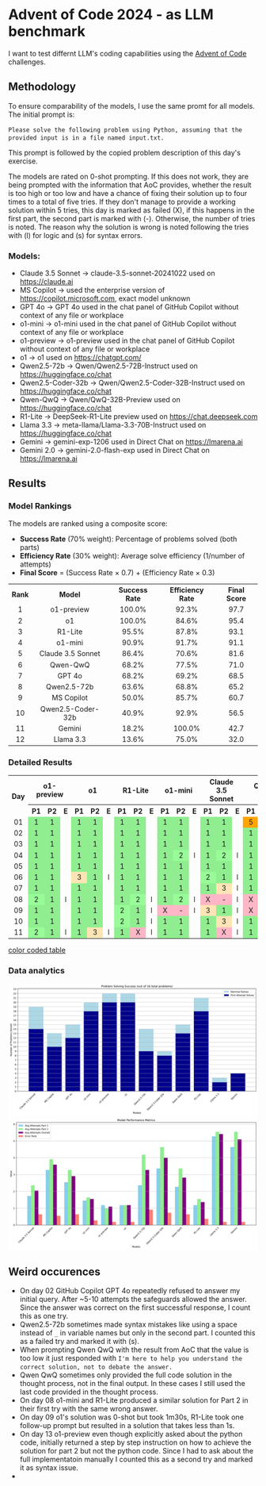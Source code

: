 # Advent of Code 2024 - as LLM benchmark

I want to test differnt LLM's coding capabilities using the [Advent of Code](https://adventofcode.com/) challenges.

## Methodology
To ensure comparability of the models, I use the same promt for all models. The initial prompt is:
```
Please solve the following problem using Python, assuming that the provided input is in a file named input.txt.
```
This prompt is followed by the copied problem description of this day's exercise.

The models are rated on 0-shot prompting. If this does not work, they are being prompted with the information that AoC provides, whether the result is too high or too low and have a chance of fixing their solution up to four times to a total of five tries. If they don't manage to provide a working solution within 5 tries, this day is marked as failed (X), if this happens in the first part, the second part is marked with (-). Otherwise, the number of tries is noted. The reason why the solution is wrong is noted following the tries with (l) for logic and (s) for syntax errors.

### Models:
* Claude 3.5 Sonnet -> claude-3.5-sonnet-20241022 used on https://claude.ai 
* MS Copilot -> used the enterprise version of https://copilot.microsoft.com, exact model unknown
* GPT 4o -> GPT 4o used in the chat panel of GitHub Copilot without context of any file or workplace
* o1-mini -> o1-mini used in the chat panel of GitHub Copilot without context of any file or workplace
* o1-preview -> o1-preview used in the chat panel of GitHub Copilot without context of any file or workplace
* o1 -> o1 used on https://chatgpt.com/
* Qwen2.5-72b -> Qwen/Qwen2.5-72B-Instruct used on https://huggingface.co/chat
* Qwen2.5-Coder-32b -> Qwen/Qwen2.5-Coder-32B-Instruct used on https://huggingface.co/chat
* Qwen-QwQ -> Qwen/QwQ-32B-Preview used on https://huggingface.co/chat
* R1-Lite -> DeepSeek-R1-Lite preview used on https://chat.deepseek.com
* Llama 3.3 -> meta-llama/Llama-3.3-70B-Instruct used on https://huggingface.co/chat
* Gemini -> gemini-exp-1206 used in Direct Chat on https://lmarena.ai
* Gemini 2.0 -> gemini-2.0-flash-exp used in Direct Chat on https://lmarena.ai

<!--

## Overview
| Day | Claude 3.5 | MS Copilot | GPT 4o  | o1-mini | o1-preview | o1      | Qwen2.5-72b | Qwen Coder | Qwen-QwQ  | R1-Lite | Llama 3.3 | Gemini  |
| --- | ---        | ---        | ---     | ---     | ---        | ---     | ---         | ---        | ---       | ---     | ---       | ---     |
| 01  | 1/1        | 1/1        | 1/1     | 1/1     | 1/1        | 1/1     | 1/2 (s)     | 1/1        | 5/1 (l)   | 1/1     |           |         |
| 02  | 1/1        | 1/1        | 1/1     | 1/1     | 1/1        | 1/1     | 1/2 (s)     | 1/1        | 1/1       | 1/1     |           |         |
| 03  | 1/1        | 1/1        | 1/4 (l) | 1/1     | 1/1        | 1/1     | 1/2 (l)     | 1/1        | 1/1       | 1/1     |           |         |
| 04  | 1/2 (l)    | 1/X (l)    | 1/X (l) | 1/2 (l) | 1/1        | 1/1     | 1/X (l)     | 1/X (l)    | 1/X (l,s) | 1/1     |           | 1/X (l) |
| 05  | 1/1        | 1/1        | 3/1 (l) | 1/1     | 1/1        | 1/1     | 1/1         | X/- (l)    | 1/1       | 1/1     |           |         |
| 06  | 2/1 (l)    | X/- (l)    | X/- (l) | 1/1     | 1/1        | 3/1 (l) | 1/X (l)     | 2/X (l)    | 1/X (l)   | 1/1     |           |         |
| 07  | 1/3 (l)    | X/- (l)    | 1/1     | 1/1     | 1/1        | 1/1     | X/- (l)     | X/- (l)    | 1/1       | 1/1     |           |         |
| 08  | X/- (l)    | X/- (l, s) | X/- (l) | 1/2 (l) | 2/1 (l)    | 1/1     | X/- (l)     | X/- (l)    | X/- (l,s) | 1/2 (l) |           |         |
| 09  | 3/1 (l)    | X/- (l)    | X/- (l) | X/- (l) | 1/1        | 1/1     | X/- (l)     | X/- (l)    | X/- (l)   | 2/1 (l) |           |         |
| 10  | 1/3 (l)    | 2/1 (l)    | 1/1     | 1/1     | 1/1        | 1/1     | 1/5 (l)     | X/- (l)    | 1/2 (l)   | 2/1 (l) | 3/1 (l)   | 1/1     |
| 11  | 1/X (l)    | 1/3 (l)    | 1/3 (l) | 1/1     | 2/1 (l)    | 1/3 (l) | 1/4 (l)     | 1/X (l)    | 1/X (l)   | 1/X (l) | 1/X (l)   | 1/X (l) |
| 13  | 1/4 (l)    | 1/X (l)    | 2/X (l) | 1/1     | 1/2 (s)    |         |             |            | 3/  (l)   | 2/1 (l) | 5/X (l)   |         |
| XX  |            |            |         |         |            |         |             |            |           |         |           |         |

-->

## Results
























### Model Rankings
The models are ranked using a composite score:
- **Success Rate** (70% weight): Percentage of problems solved (both parts)
- **Efficiency Rate** (30% weight): Average solve efficiency (1/number of attempts)
- **Final Score** = (Success Rate × 0.7) + (Efficiency Rate × 0.3)

<table>
    <tr>
        <th align="center">Rank</th>
        <th align="center">Model</th>
        <th align="center">Success Rate</th>
        <th align="center">Efficiency Rate</th>
        <th align="center">Final Score</th>
    </tr>
    <tr>
        <td align="center">1</td>
        <td align="center">o1-preview</td>
        <td align="center">100.0%</td>
        <td align="center">92.3%</td>
        <td align="center">97.7</td>
    </tr>
    <tr>
        <td align="center">2</td>
        <td align="center">o1</td>
        <td align="center">100.0%</td>
        <td align="center">84.6%</td>
        <td align="center">95.4</td>
    </tr>
    <tr>
        <td align="center">3</td>
        <td align="center">R1-Lite</td>
        <td align="center">95.5%</td>
        <td align="center">87.8%</td>
        <td align="center">93.1</td>
    </tr>
    <tr>
        <td align="center">4</td>
        <td align="center">o1-mini</td>
        <td align="center">90.9%</td>
        <td align="center">91.7%</td>
        <td align="center">91.1</td>
    </tr>
    <tr>
        <td align="center">5</td>
        <td align="center">Claude 3.5 Sonnet</td>
        <td align="center">86.4%</td>
        <td align="center">70.6%</td>
        <td align="center">81.6</td>
    </tr>
    <tr>
        <td align="center">6</td>
        <td align="center">Qwen-QwQ</td>
        <td align="center">68.2%</td>
        <td align="center">77.5%</td>
        <td align="center">71.0</td>
    </tr>
    <tr>
        <td align="center">7</td>
        <td align="center">GPT 4o</td>
        <td align="center">68.2%</td>
        <td align="center">69.2%</td>
        <td align="center">68.5</td>
    </tr>
    <tr>
        <td align="center">8</td>
        <td align="center">Qwen2.5-72b</td>
        <td align="center">63.6%</td>
        <td align="center">68.8%</td>
        <td align="center">65.2</td>
    </tr>
    <tr>
        <td align="center">9</td>
        <td align="center">MS Copilot</td>
        <td align="center">50.0%</td>
        <td align="center">85.7%</td>
        <td align="center">60.7</td>
    </tr>
    <tr>
        <td align="center">10</td>
        <td align="center">Qwen2.5-Coder-32b</td>
        <td align="center">40.9%</td>
        <td align="center">92.9%</td>
        <td align="center">56.5</td>
    </tr>
    <tr>
        <td align="center">11</td>
        <td align="center">Gemini</td>
        <td align="center">18.2%</td>
        <td align="center">100.0%</td>
        <td align="center">42.7</td>
    </tr>
    <tr>
        <td align="center">12</td>
        <td align="center">Llama 3.3</td>
        <td align="center">13.6%</td>
        <td align="center">75.0%</td>
        <td align="center">32.0</td>
    </tr>
</table>

### Detailed Results
<table>
    <tr>
        <th align="center" rowspan="2">Day</th>
        <th align="center" colspan="3">o1-preview</th>
        <th align="center" colspan="3">o1</th>
        <th align="center" colspan="3">R1-Lite</th>
        <th align="center" colspan="3">o1-mini</th>
        <th align="center" colspan="3">Claude 3.5 Sonnet</th>
        <th align="center" colspan="3">Qwen-QwQ</th>
        <th align="center" colspan="3">GPT 4o</th>
        <th align="center" colspan="3">Qwen2.5-72b</th>
        <th align="center" colspan="3">MS Copilot</th>
        <th align="center" colspan="3">Qwen2.5-Coder-32b</th>
        <th align="center" colspan="3">Gemini</th>
        <th align="center" colspan="3">Llama 3.3</th>
    </tr>
    <tr>
        <th align="center">P1</th><th align="center">P2</th><th align="center">E</th>
        <th align="center">P1</th><th align="center">P2</th><th align="center">E</th>
        <th align="center">P1</th><th align="center">P2</th><th align="center">E</th>
        <th align="center">P1</th><th align="center">P2</th><th align="center">E</th>
        <th align="center">P1</th><th align="center">P2</th><th align="center">E</th>
        <th align="center">P1</th><th align="center">P2</th><th align="center">E</th>
        <th align="center">P1</th><th align="center">P2</th><th align="center">E</th>
        <th align="center">P1</th><th align="center">P2</th><th align="center">E</th>
        <th align="center">P1</th><th align="center">P2</th><th align="center">E</th>
        <th align="center">P1</th><th align="center">P2</th><th align="center">E</th>
        <th align="center">P1</th><th align="center">P2</th><th align="center">E</th>
        <th align="center">P1</th><th align="center">P2</th><th align="center">E</th>
    </tr>
    <tr>
        <td align="center">01</td>
        <td align="center" bgcolor="#90EE90">1</td>
        <td align="center" bgcolor="#90EE90">1</td>
        <td align="center"></td>
        <td align="center" bgcolor="#90EE90">1</td>
        <td align="center" bgcolor="#90EE90">1</td>
        <td align="center"></td>
        <td align="center" bgcolor="#90EE90">1</td>
        <td align="center" bgcolor="#90EE90">1</td>
        <td align="center"></td>
        <td align="center" bgcolor="#90EE90">1</td>
        <td align="center" bgcolor="#90EE90">1</td>
        <td align="center"></td>
        <td align="center" bgcolor="#90EE90">1</td>
        <td align="center" bgcolor="#90EE90">1</td>
        <td align="center"></td>
        <td align="center" bgcolor="#FFA500">5</td>
        <td align="center" bgcolor="#90EE90">1</td>
        <td align="center">l</td>
        <td align="center" bgcolor="#90EE90">1</td>
        <td align="center" bgcolor="#90EE90">1</td>
        <td align="center"></td>
        <td align="center" bgcolor="#90EE90">1</td>
        <td align="center" bgcolor="#98FB98">2</td>
        <td align="center">s</td>
        <td align="center" bgcolor="#90EE90">1</td>
        <td align="center" bgcolor="#90EE90">1</td>
        <td align="center"></td>
        <td align="center" bgcolor="#90EE90">1</td>
        <td align="center" bgcolor="#90EE90">1</td>
        <td align="center"></td>
        <td align="center" bgcolor="#FFFFFF"></td>
        <td align="center" bgcolor="#FFFFFF"></td>
        <td align="center"></td>
        <td align="center" bgcolor="#FFFFFF"></td>
        <td align="center" bgcolor="#FFFFFF"></td>
        <td align="center"></td>
    </tr>
    <tr>
        <td align="center">02</td>
        <td align="center" bgcolor="#90EE90">1</td>
        <td align="center" bgcolor="#90EE90">1</td>
        <td align="center"></td>
        <td align="center" bgcolor="#90EE90">1</td>
        <td align="center" bgcolor="#90EE90">1</td>
        <td align="center"></td>
        <td align="center" bgcolor="#90EE90">1</td>
        <td align="center" bgcolor="#90EE90">1</td>
        <td align="center"></td>
        <td align="center" bgcolor="#90EE90">1</td>
        <td align="center" bgcolor="#90EE90">1</td>
        <td align="center"></td>
        <td align="center" bgcolor="#90EE90">1</td>
        <td align="center" bgcolor="#90EE90">1</td>
        <td align="center"></td>
        <td align="center" bgcolor="#90EE90">1</td>
        <td align="center" bgcolor="#90EE90">1</td>
        <td align="center"></td>
        <td align="center" bgcolor="#90EE90">1</td>
        <td align="center" bgcolor="#90EE90">1</td>
        <td align="center"></td>
        <td align="center" bgcolor="#90EE90">1</td>
        <td align="center" bgcolor="#98FB98">2</td>
        <td align="center">s</td>
        <td align="center" bgcolor="#90EE90">1</td>
        <td align="center" bgcolor="#90EE90">1</td>
        <td align="center"></td>
        <td align="center" bgcolor="#90EE90">1</td>
        <td align="center" bgcolor="#90EE90">1</td>
        <td align="center"></td>
        <td align="center" bgcolor="#FFFFFF"></td>
        <td align="center" bgcolor="#FFFFFF"></td>
        <td align="center"></td>
        <td align="center" bgcolor="#FFFFFF"></td>
        <td align="center" bgcolor="#FFFFFF"></td>
        <td align="center"></td>
    </tr>
    <tr>
        <td align="center">03</td>
        <td align="center" bgcolor="#90EE90">1</td>
        <td align="center" bgcolor="#90EE90">1</td>
        <td align="center"></td>
        <td align="center" bgcolor="#90EE90">1</td>
        <td align="center" bgcolor="#90EE90">1</td>
        <td align="center"></td>
        <td align="center" bgcolor="#90EE90">1</td>
        <td align="center" bgcolor="#90EE90">1</td>
        <td align="center"></td>
        <td align="center" bgcolor="#90EE90">1</td>
        <td align="center" bgcolor="#90EE90">1</td>
        <td align="center"></td>
        <td align="center" bgcolor="#90EE90">1</td>
        <td align="center" bgcolor="#90EE90">1</td>
        <td align="center"></td>
        <td align="center" bgcolor="#90EE90">1</td>
        <td align="center" bgcolor="#90EE90">1</td>
        <td align="center"></td>
        <td align="center" bgcolor="#90EE90">1</td>
        <td align="center" bgcolor="#FFA07A">4</td>
        <td align="center">l</td>
        <td align="center" bgcolor="#90EE90">1</td>
        <td align="center" bgcolor="#98FB98">2</td>
        <td align="center">l</td>
        <td align="center" bgcolor="#90EE90">1</td>
        <td align="center" bgcolor="#90EE90">1</td>
        <td align="center"></td>
        <td align="center" bgcolor="#90EE90">1</td>
        <td align="center" bgcolor="#90EE90">1</td>
        <td align="center"></td>
        <td align="center" bgcolor="#FFFFFF"></td>
        <td align="center" bgcolor="#FFFFFF"></td>
        <td align="center"></td>
        <td align="center" bgcolor="#FFFFFF"></td>
        <td align="center" bgcolor="#FFFFFF"></td>
        <td align="center"></td>
    </tr>
    <tr>
        <td align="center">04</td>
        <td align="center" bgcolor="#90EE90">1</td>
        <td align="center" bgcolor="#90EE90">1</td>
        <td align="center"></td>
        <td align="center" bgcolor="#90EE90">1</td>
        <td align="center" bgcolor="#90EE90">1</td>
        <td align="center"></td>
        <td align="center" bgcolor="#90EE90">1</td>
        <td align="center" bgcolor="#90EE90">1</td>
        <td align="center"></td>
        <td align="center" bgcolor="#90EE90">1</td>
        <td align="center" bgcolor="#98FB98">2</td>
        <td align="center">l</td>
        <td align="center" bgcolor="#90EE90">1</td>
        <td align="center" bgcolor="#98FB98">2</td>
        <td align="center">l</td>
        <td align="center" bgcolor="#90EE90">1</td>
        <td align="center" bgcolor="#FFB6C6">X</td>
        <td align="center">l,s</td>
        <td align="center" bgcolor="#90EE90">1</td>
        <td align="center" bgcolor="#FFB6C6">X</td>
        <td align="center">l</td>
        <td align="center" bgcolor="#90EE90">1</td>
        <td align="center" bgcolor="#FFB6C6">X</td>
        <td align="center">l</td>
        <td align="center" bgcolor="#90EE90">1</td>
        <td align="center" bgcolor="#FFB6C6">X</td>
        <td align="center">l</td>
        <td align="center" bgcolor="#90EE90">1</td>
        <td align="center" bgcolor="#FFB6C6">X</td>
        <td align="center">l</td>
        <td align="center" bgcolor="#90EE90">1</td>
        <td align="center" bgcolor="#FFB6C6">X</td>
        <td align="center">l</td>
        <td align="center" bgcolor="#FFFFFF"></td>
        <td align="center" bgcolor="#FFFFFF"></td>
        <td align="center"></td>
    </tr>
    <tr>
        <td align="center">05</td>
        <td align="center" bgcolor="#90EE90">1</td>
        <td align="center" bgcolor="#90EE90">1</td>
        <td align="center"></td>
        <td align="center" bgcolor="#90EE90">1</td>
        <td align="center" bgcolor="#90EE90">1</td>
        <td align="center"></td>
        <td align="center" bgcolor="#90EE90">1</td>
        <td align="center" bgcolor="#90EE90">1</td>
        <td align="center"></td>
        <td align="center" bgcolor="#90EE90">1</td>
        <td align="center" bgcolor="#90EE90">1</td>
        <td align="center"></td>
        <td align="center" bgcolor="#90EE90">1</td>
        <td align="center" bgcolor="#90EE90">1</td>
        <td align="center"></td>
        <td align="center" bgcolor="#90EE90">1</td>
        <td align="center" bgcolor="#90EE90">1</td>
        <td align="center"></td>
        <td align="center" bgcolor="#FFE4B5">3</td>
        <td align="center" bgcolor="#90EE90">1</td>
        <td align="center">l</td>
        <td align="center" bgcolor="#90EE90">1</td>
        <td align="center" bgcolor="#90EE90">1</td>
        <td align="center"></td>
        <td align="center" bgcolor="#90EE90">1</td>
        <td align="center" bgcolor="#90EE90">1</td>
        <td align="center"></td>
        <td align="center" bgcolor="#FFB6C6">X</td>
        <td align="center" bgcolor="#FFB6C6">-</td>
        <td align="center">l</td>
        <td align="center" bgcolor="#FFFFFF"></td>
        <td align="center" bgcolor="#FFFFFF"></td>
        <td align="center"></td>
        <td align="center" bgcolor="#FFFFFF"></td>
        <td align="center" bgcolor="#FFFFFF"></td>
        <td align="center"></td>
    </tr>
    <tr>
        <td align="center">06</td>
        <td align="center" bgcolor="#90EE90">1</td>
        <td align="center" bgcolor="#90EE90">1</td>
        <td align="center"></td>
        <td align="center" bgcolor="#FFE4B5">3</td>
        <td align="center" bgcolor="#90EE90">1</td>
        <td align="center">l</td>
        <td align="center" bgcolor="#90EE90">1</td>
        <td align="center" bgcolor="#90EE90">1</td>
        <td align="center"></td>
        <td align="center" bgcolor="#90EE90">1</td>
        <td align="center" bgcolor="#90EE90">1</td>
        <td align="center"></td>
        <td align="center" bgcolor="#98FB98">2</td>
        <td align="center" bgcolor="#90EE90">1</td>
        <td align="center">l</td>
        <td align="center" bgcolor="#90EE90">1</td>
        <td align="center" bgcolor="#FFB6C6">X</td>
        <td align="center">l</td>
        <td align="center" bgcolor="#FFB6C6">X</td>
        <td align="center" bgcolor="#FFB6C6">-</td>
        <td align="center">l</td>
        <td align="center" bgcolor="#90EE90">1</td>
        <td align="center" bgcolor="#FFB6C6">X</td>
        <td align="center">l</td>
        <td align="center" bgcolor="#FFB6C6">X</td>
        <td align="center" bgcolor="#FFB6C6">-</td>
        <td align="center">l</td>
        <td align="center" bgcolor="#98FB98">2</td>
        <td align="center" bgcolor="#FFB6C6">X</td>
        <td align="center">l</td>
        <td align="center" bgcolor="#FFFFFF"></td>
        <td align="center" bgcolor="#FFFFFF"></td>
        <td align="center"></td>
        <td align="center" bgcolor="#FFFFFF"></td>
        <td align="center" bgcolor="#FFFFFF"></td>
        <td align="center"></td>
    </tr>
    <tr>
        <td align="center">07</td>
        <td align="center" bgcolor="#90EE90">1</td>
        <td align="center" bgcolor="#90EE90">1</td>
        <td align="center"></td>
        <td align="center" bgcolor="#90EE90">1</td>
        <td align="center" bgcolor="#90EE90">1</td>
        <td align="center"></td>
        <td align="center" bgcolor="#90EE90">1</td>
        <td align="center" bgcolor="#90EE90">1</td>
        <td align="center"></td>
        <td align="center" bgcolor="#90EE90">1</td>
        <td align="center" bgcolor="#90EE90">1</td>
        <td align="center"></td>
        <td align="center" bgcolor="#90EE90">1</td>
        <td align="center" bgcolor="#FFE4B5">3</td>
        <td align="center">l</td>
        <td align="center" bgcolor="#90EE90">1</td>
        <td align="center" bgcolor="#90EE90">1</td>
        <td align="center"></td>
        <td align="center" bgcolor="#90EE90">1</td>
        <td align="center" bgcolor="#90EE90">1</td>
        <td align="center"></td>
        <td align="center" bgcolor="#FFB6C6">X</td>
        <td align="center" bgcolor="#FFB6C6">-</td>
        <td align="center">l</td>
        <td align="center" bgcolor="#FFB6C6">X</td>
        <td align="center" bgcolor="#FFB6C6">-</td>
        <td align="center">l</td>
        <td align="center" bgcolor="#FFB6C6">X</td>
        <td align="center" bgcolor="#FFB6C6">-</td>
        <td align="center">l</td>
        <td align="center" bgcolor="#FFFFFF"></td>
        <td align="center" bgcolor="#FFFFFF"></td>
        <td align="center"></td>
        <td align="center" bgcolor="#FFFFFF"></td>
        <td align="center" bgcolor="#FFFFFF"></td>
        <td align="center"></td>
    </tr>
    <tr>
        <td align="center">08</td>
        <td align="center" bgcolor="#98FB98">2</td>
        <td align="center" bgcolor="#90EE90">1</td>
        <td align="center">l</td>
        <td align="center" bgcolor="#90EE90">1</td>
        <td align="center" bgcolor="#90EE90">1</td>
        <td align="center"></td>
        <td align="center" bgcolor="#90EE90">1</td>
        <td align="center" bgcolor="#98FB98">2</td>
        <td align="center">l</td>
        <td align="center" bgcolor="#90EE90">1</td>
        <td align="center" bgcolor="#98FB98">2</td>
        <td align="center">l</td>
        <td align="center" bgcolor="#FFB6C6">X</td>
        <td align="center" bgcolor="#FFB6C6">-</td>
        <td align="center">l</td>
        <td align="center" bgcolor="#FFB6C6">X</td>
        <td align="center" bgcolor="#FFB6C6">-</td>
        <td align="center">l,s</td>
        <td align="center" bgcolor="#FFB6C6">X</td>
        <td align="center" bgcolor="#FFB6C6">-</td>
        <td align="center">l</td>
        <td align="center" bgcolor="#FFB6C6">X</td>
        <td align="center" bgcolor="#FFB6C6">-</td>
        <td align="center">l</td>
        <td align="center" bgcolor="#FFB6C6">X</td>
        <td align="center" bgcolor="#FFB6C6">-</td>
        <td align="center">l,s</td>
        <td align="center" bgcolor="#FFB6C6">X</td>
        <td align="center" bgcolor="#FFB6C6">-</td>
        <td align="center">l</td>
        <td align="center" bgcolor="#FFFFFF"></td>
        <td align="center" bgcolor="#FFFFFF"></td>
        <td align="center"></td>
        <td align="center" bgcolor="#FFFFFF"></td>
        <td align="center" bgcolor="#FFFFFF"></td>
        <td align="center"></td>
    </tr>
    <tr>
        <td align="center">09</td>
        <td align="center" bgcolor="#90EE90">1</td>
        <td align="center" bgcolor="#90EE90">1</td>
        <td align="center"></td>
        <td align="center" bgcolor="#90EE90">1</td>
        <td align="center" bgcolor="#90EE90">1</td>
        <td align="center"></td>
        <td align="center" bgcolor="#98FB98">2</td>
        <td align="center" bgcolor="#90EE90">1</td>
        <td align="center">l</td>
        <td align="center" bgcolor="#FFB6C6">X</td>
        <td align="center" bgcolor="#FFB6C6">-</td>
        <td align="center">l</td>
        <td align="center" bgcolor="#FFE4B5">3</td>
        <td align="center" bgcolor="#90EE90">1</td>
        <td align="center">l</td>
        <td align="center" bgcolor="#FFB6C6">X</td>
        <td align="center" bgcolor="#FFB6C6">-</td>
        <td align="center">l</td>
        <td align="center" bgcolor="#FFB6C6">X</td>
        <td align="center" bgcolor="#FFB6C6">-</td>
        <td align="center">l</td>
        <td align="center" bgcolor="#FFB6C6">X</td>
        <td align="center" bgcolor="#FFB6C6">-</td>
        <td align="center">l</td>
        <td align="center" bgcolor="#FFB6C6">X</td>
        <td align="center" bgcolor="#FFB6C6">-</td>
        <td align="center">l</td>
        <td align="center" bgcolor="#FFB6C6">X</td>
        <td align="center" bgcolor="#FFB6C6">-</td>
        <td align="center">l</td>
        <td align="center" bgcolor="#FFFFFF"></td>
        <td align="center" bgcolor="#FFFFFF"></td>
        <td align="center"></td>
        <td align="center" bgcolor="#FFFFFF"></td>
        <td align="center" bgcolor="#FFFFFF"></td>
        <td align="center"></td>
    </tr>
    <tr>
        <td align="center">10</td>
        <td align="center" bgcolor="#90EE90">1</td>
        <td align="center" bgcolor="#90EE90">1</td>
        <td align="center"></td>
        <td align="center" bgcolor="#90EE90">1</td>
        <td align="center" bgcolor="#90EE90">1</td>
        <td align="center"></td>
        <td align="center" bgcolor="#98FB98">2</td>
        <td align="center" bgcolor="#90EE90">1</td>
        <td align="center">l</td>
        <td align="center" bgcolor="#90EE90">1</td>
        <td align="center" bgcolor="#90EE90">1</td>
        <td align="center"></td>
        <td align="center" bgcolor="#90EE90">1</td>
        <td align="center" bgcolor="#FFE4B5">3</td>
        <td align="center">l</td>
        <td align="center" bgcolor="#90EE90">1</td>
        <td align="center" bgcolor="#98FB98">2</td>
        <td align="center">l</td>
        <td align="center" bgcolor="#90EE90">1</td>
        <td align="center" bgcolor="#90EE90">1</td>
        <td align="center"></td>
        <td align="center" bgcolor="#90EE90">1</td>
        <td align="center" bgcolor="#FFA500">5</td>
        <td align="center">l</td>
        <td align="center" bgcolor="#FFFFFF"></td>
        <td align="center" bgcolor="#FFFFFF"></td>
        <td align="center"></td>
        <td align="center" bgcolor="#FFB6C6">X</td>
        <td align="center" bgcolor="#FFB6C6">-</td>
        <td align="center">l</td>
        <td align="center" bgcolor="#90EE90">1</td>
        <td align="center" bgcolor="#90EE90">1</td>
        <td align="center"></td>
        <td align="center" bgcolor="#FFE4B5">3</td>
        <td align="center" bgcolor="#90EE90">1</td>
        <td align="center">l</td>
    </tr>
    <tr>
        <td align="center">11</td>
        <td align="center" bgcolor="#98FB98">2</td>
        <td align="center" bgcolor="#90EE90">1</td>
        <td align="center">l</td>
        <td align="center" bgcolor="#90EE90">1</td>
        <td align="center" bgcolor="#FFE4B5">3</td>
        <td align="center">l</td>
        <td align="center" bgcolor="#90EE90">1</td>
        <td align="center" bgcolor="#FFB6C6">X</td>
        <td align="center">l</td>
        <td align="center" bgcolor="#90EE90">1</td>
        <td align="center" bgcolor="#90EE90">1</td>
        <td align="center"></td>
        <td align="center" bgcolor="#90EE90">1</td>
        <td align="center" bgcolor="#FFB6C6">X</td>
        <td align="center">l</td>
        <td align="center" bgcolor="#90EE90">1</td>
        <td align="center" bgcolor="#FFB6C6">X</td>
        <td align="center">l</td>
        <td align="center" bgcolor="#90EE90">1</td>
        <td align="center" bgcolor="#FFE4B5">3</td>
        <td align="center">l</td>
        <td align="center" bgcolor="#90EE90">1</td>
        <td align="center" bgcolor="#FFA07A">4</td>
        <td align="center">l</td>
        <td align="center" bgcolor="#90EE90">1</td>
        <td align="center" bgcolor="#FFE4B5">3</td>
        <td align="center">l</td>
        <td align="center" bgcolor="#90EE90">1</td>
        <td align="center" bgcolor="#FFB6C6">X</td>
        <td align="center">l</td>
        <td align="center" bgcolor="#90EE90">1</td>
        <td align="center" bgcolor="#FFB6C6">X</td>
        <td align="center">l</td>
        <td align="center" bgcolor="#90EE90">1</td>
        <td align="center" bgcolor="#FFB6C6">X</td>
        <td align="center">l</td>
    </tr>
</table>


[color coded table](results/results.html)
### Data analytics

![Bar Plot showing the solve rates.](results/graphs/solve_rates.png)
![Bar Plot displaying Average tries needed.](results/graphs/performance_metrics.png)


## Weird occurences
* On day 02 GitHub Copilot GPT 4o repeatedly refused to answer my initial query. After ~5-10 attempts the safeguards allowed the answer. Since the answer was correct on the first successful response, I count this as one try.
* Qwen2.5-72b sometimes made syntax mistakes like using a space instead of ```_``` in variable names but only in the second part. I counted this as a failed try and marked it with (s).
* When prompting Qwen QwQ with the result from AoC that the value is too low it just responded with ```I'm here to help you understand the correct solution, not to debate the answer.```
* Qwen QwQ sometimes only provided the full code solution in the thought process, not in the final output. In these cases I still used the last code provided in the thought process.
* On day 08 o1-mini and R1-Lite produced a similar solution for Part 2 in their first try with the same wrong answer. 
* On day 09 o1's solution was 0-shot but took 1m30s, R1-Lite took one follow-up prompt but resulted in a solution that takes less than 1s.
* On day 13 o1-preview even though explicitly asked about the python code, initially returned a step by step instruction on how to achieve the solution for part 2 but not the python code. Since I had to ask about the full implementatoin manually I counted this as a second try and marked it as syntax issue.
* 